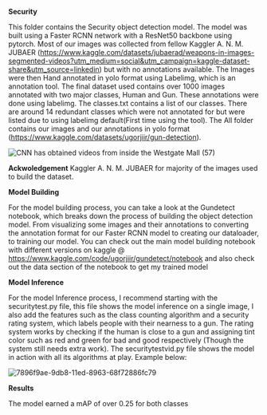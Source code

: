 **Security**

This folder contains the Security object detection model. The model was built using a Faster RCNN network with a ResNet50 backbone using pytorch.
Most of our images was collected from fellow Kaggler A. N. M. JUBAER (https://www.kaggle.com/datasets/jubaerad/weapons-in-images-segmented-videos?utm_medium=social&utm_campaign=kaggle-dataset-share&utm_source=linkedin) but with no annotations available.
The Images were then Hand annotated in yolo format using Labelimg, which is an annotation tool.
The final dataset used contains over 1000 images annotated with two major classes, Human and Gun. 
These annotations were done using labelimg. The classes.txt contains a list of our classes. 
There are around 14 redundant classes which were not annotated for but were listed due to using labelimg default(First time using the tool). 
The All folder contains our images and our annotations in yolo format (https://www.kaggle.com/datasets/ugorjiir/gun-detection).

![CNN has obtained videos from inside the Westgate Mall (57)](https://user-images.githubusercontent.com/66518563/215279416-05afa848-4dd2-40a4-9665-65cb0633a065.jpg)


**Ackwoledgement**
Kaggler A. N. M. JUBAER for majority of the images used to build the dataset.

**Model Building**

For the model building process, you can take a look at the Gundetect notebook, which breaks down the process of building the object detection model. 
From visualizing some images and their annotations to converting the annotation format for our Faster RCNN model to creating our dataloader, to training our model.
You can check out the main model building notebook with different versions on kaggle @ https://www.kaggle.com/code/ugorjiir/gundetect/notebook and also check out the data section of the notebook to get my trained model

**Model Inference**

For the model Inference process, I recommend starting with the securitytest.py file, this file shows the model inference on a single image, I also add the features such as 
the class counting algorithm and a security rating system, which labels people with their nearness to a gun. The rating system works by checking if the human is close to a gun and 
assigning tint color such as red and green for bad and good respectively (Though the system still needs extra work). The securitytestvid.py file shows the model in action with all its algorithms at play.
Example below:

![7896f9ae-9db8-11ed-8963-68f72886fc79](https://user-images.githubusercontent.com/66518563/215282231-462303fd-e00d-44e7-9fad-afb2bc7ba2b8.jpg)

**Results**

The model earned a mAP of over 0.25 for both classes
